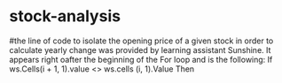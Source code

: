 # stock-analysis

#the line of code to isolate the opening price of a given stock in order to calculate yearly change was provided by learning assistant Sunshine. It appears right oafter the beginning of the For loop and is the following:
If ws.Cells(i + 1, 1).value <> ws.cells (i, 1).Value Then
